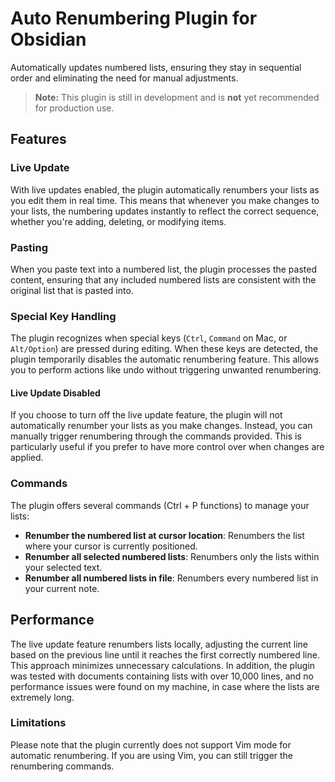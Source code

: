 # Auto Renumbering Plugin for Obsidian

Automatically updates numbered lists, ensuring they stay in sequential order and eliminating the need for manual adjustments.

> **Note:** This plugin is still in development and is **not** yet recommended for production use.

## Features

### Live Update

With live updates enabled, the plugin automatically renumbers your lists as you edit them in real time. This means that whenever you make changes to your lists, the numbering updates instantly to reflect the correct sequence, whether you're adding, deleting, or modifying items.

### Pasting

When you paste text into a numbered list, the plugin processes the pasted content, ensuring that any included numbered lists are consistent with the original list that is pasted into.

### Special Key Handling

The plugin recognizes when special keys (`Ctrl`, `Command` on Mac, or `Alt/Option`) are pressed during editing. When these keys are detected, the plugin temporarily disables the automatic renumbering feature. This allows you to perform actions like undo without triggering unwanted renumbering.

#### Live Update Disabled

If you choose to turn off the live update feature, the plugin will not automatically renumber your lists as you make changes. Instead, you can manually trigger renumbering through the commands provided. This is particularly useful if you prefer to have more control over when changes are applied.

### Commands

The plugin offers several commands (Ctrl + P functions) to manage your lists:

-   **Renumber the numbered list at cursor location**: Renumbers the list where your cursor is currently positioned.
-   **Renumber all selected numbered lists**: Renumbers only the lists within your selected text.
-   **Renumber all numbered lists in file**: Renumbers every numbered list in your current note.

## Performance

The live update feature renumbers lists locally, adjusting the current line based on the previous line until it reaches the first correctly numbered line. This approach minimizes unnecessary calculations.
In addition, the plugin was tested with documents containing lists with over 10,000 lines, and no performance issues were found on my machine, in case where the lists are extremely long.

### Limitations

Please note that the plugin currently does not support Vim mode for automatic renumbering. If you are using Vim, you can still trigger the renumbering commands.
